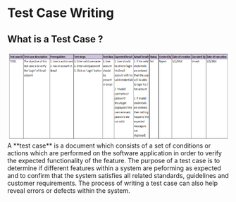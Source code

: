 # Test Case Writing 
## What is a Test Case ?
<img src="https://github.com/ELMehdiNaor/The-Complete-2022-Software-Testing-Bootcamp/blob/main/3-Test%20Case%20Writing%20%5BBeginner%5D/Images/Test_Case.png" width="700" height="200">
A **test case** is a document which consists of a set of conditions or actions which are performed on the software application in order to verify the expected functionality of the feature.
The purpose of a test case is to determine if different features within a system are peforming as expected and to confirm that the system satisfies all related standards, guidelines and customer requirements.
The process of writing a test case can also help reveal errors or defects within the system.
